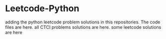 # Leetcode-Python
adding the python leetcode problem solutions in this repositories. 
The code files are here.
all CTCI problems solutions are here.
some leetcode solutions are here









































































